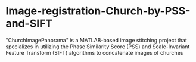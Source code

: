 # Image-registration-Church-by-PSS-and-SIFT
"ChurchImagePanorama" is a MATLAB-based image stitching project that specializes in utilizing the Phase Similarity Score (PSS) and Scale-Invariant Feature Transform (SIFT) algorithms to concatenate images of churches
